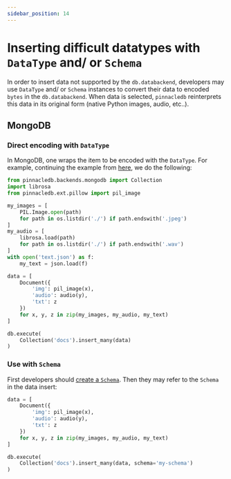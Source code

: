 ```yaml
---
sidebar_position: 14
---
```


# Inserting difficult datatypes with `DataType` and/ or `Schema`

In order to insert data not supported by the `db.databackend`, developers
may use `DataType` and/ or `Schema` instances to convert their data 
to encoded `bytes` in the `db.databackend`. When data is selected, 
`pinnacledb` reinterprets this data in its original form (native Python images, audio, etc..).

## MongoDB

### Direct encoding with `DataType`

In MongoDB, one wraps the item to be encoded with the `DataType`.
For example, continuing the example from [here](./data_encodings_and_schemas.md#datatype-abstraction), 
we do the following:

```python
from pinnacledb.backends.mongodb import Collection
import librosa 
from pinnacledb.ext.pillow import pil_image

my_images = [
    PIL.Image.open(path)
    for path in os.listdir('./') if path.endswith('.jpeg')
]
my_audio = [
    librosa.load(path)
    for path in os.listdir('./') if path.endswith('.wav')
]
with open('text.json') as f:
    my_text = json.load(f)

data = [
    Document({
        'img': pil_image(x),
        'audio': audio(y),
        'txt': z
    })
    for x, y, z in zip(my_images, my_audio, my_text)
]

db.execute(
    Collection('docs').insert_many(data)
)
```

### Use with `Schema`

First developers should [create a `Schema`](./data_encodings_and_schemas).
Then they may refer to the `Schema` in the data insert:

```python
data = [
    Document({
        'img': pil_image(x),
        'audio': audio(y),
        'txt': z
    })
    for x, y, z in zip(my_images, my_audio, my_text)
]

db.execute(
    Collection('docs').insert_many(data, schema='my-schema')
)
```